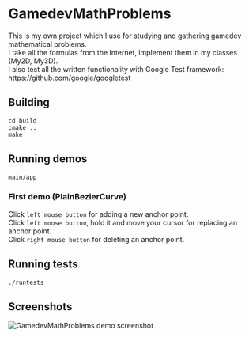 # GamedevMathProblems

This is my own project which I use for studying and gathering gamedev mathematical problems.<BR>
I take all the formulas from the Internet, implement them in my classes (My2D, My3D).<BR>
I also test all the written functionality with Google Test framework: https://github.com/google/googletest

## Building
```
cd build
cmake ..
make
```

## Running demos
```
main/app
```

### First demo (PlainBezierCurve)
Click `left mouse button` for adding a new anchor point.<BR>
Click `left mouse button`, hold it and move your cursor for replacing an anchor point.<BR>
Click `right mouse button` for deleting an anchor point.

## Running tests
```
./runtests
```

## Screenshots
![GamedevMathProblems demo screenshot](http://storage1.static.itmages.com/i/16/0410/h_1460322501_1983375_faeca08c7b.png)
